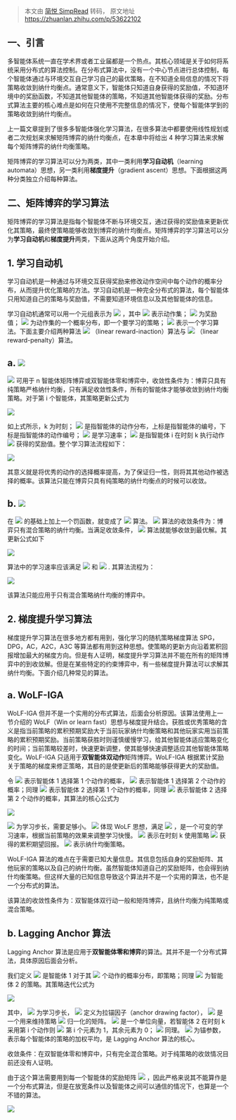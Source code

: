 > 本文由 [简悦 SimpRead](http://ksria.com/simpread/) 转码， 原文地址 https://zhuanlan.zhihu.com/p/53622102

## 一、引言

多智能体系统一直在学术界或者工业届都是一个热点。其核心领域是关于如何将系统采用分布式的算法控制。在分布式算法中，没有一个中心节点进行总体控制，每个智能体通过与环境交互自己学习自己的最优策略，在不知道全局信息的情况下将策略收敛到纳什均衡点。通常意义下，智能体只知道自身获得的奖励值，不知道环境中的奖励函数，不知道其他智能体的策略，不知道其他智能体获得的奖励。分布式算法主要的核心难点是如何在只使用不完整信息的情况下，使每个智能体学到的策略收敛到纳什均衡点。

上一篇文章提到了很多多智能体强化学习算法，在很多算法中都要使用线性规划或者二次规划来求解矩阵博弈的纳什均衡点，在本章中将给出 4 种学习算法来求解每个矩阵博弈的纳什均衡策略。

矩阵博弈的学习算法可以分为两类，其中一类利用**学习自动机**（learning automata）思想，另一类利用**梯度提升**（gradient ascent）思想。下面根据这两种分类独立介绍每种算法。

## 二、矩阵博弈的学习算法

矩阵博弈的学习算法是指每个智能体不断与环境交互，通过获得的奖励值来更新优化其策略，最终使策略能够收敛到博弈的纳什均衡点。矩阵博弈的学习算法可以分为**学习自动机**和**梯度提升**两类，下面从这两个角度开始介绍。

## 1\. 学习自动机

学习自动机是一种通过与环境交互获得奖励来修改动作空间中每个动作的概率分布，从而提升优化策略的方法。学习自动机是一种完全分布式的算法，每个智能体只用知道自己的策略与奖励值，不需要知道环境信息以及其他智能体的信息。

学习自动机通常可以用一个元组表示为 ![](https://www.zhihu.com/equation?tex=%28A%2Cr%2Cp%2CU%29) ，其中 ![](https://www.zhihu.com/equation?tex=A%3D%7Ba_1%2C%5Ccdots%2Ca_m%7D) 表示动作集； ![](https://www.zhihu.com/equation?tex=r) 为奖励值； ![](https://www.zhihu.com/equation?tex=p) 为动作集的一个概率分布，即一个要学习的策略； ![](https://www.zhihu.com/equation?tex=U) 表示一个学习算法。下面主要介绍两种算法 ![](https://www.zhihu.com/equation?tex=L_%7BR-I%7D) （linear reward-inaction）算法与 ![](https://www.zhihu.com/equation?tex=L_%7BR-P%7D) （linear reward-penalty）算法。

## a. ![](https://www.zhihu.com/equation?tex=L_%7BR-I%7D)

![](https://www.zhihu.com/equation?tex=L_%7BR-I%7D) 可用于 n 智能体矩阵博弈或双智能体零和博弈中，收敛性条件为：博弈只具有纯策略严格纳什均衡，只有满足收敛性条件，所有的智能体才能够收敛到纳什均衡策略。对于第 i 个智能体，其策略更新公式为

![](https://www.zhihu.com/equation?tex=%5Cbegin%7Baligned%7D+p_c%5Ei%28k%2B1%29+%26%3D+p_c%5Ei%28k%29+%2B+%5Ceta+r%5Ei%28k%29%281-p_c%5Ei%28k%29%29+%5Cqquad+a_c%5C+%5Crm+%7Bis%5C+current%5C+action%5C+at%5C+step%5C+k%7D+%5C%5C+++p_j%5Ei%28k%2B1%29+%26%3D+p_j%5Ei%28k%29-%5Ceta+r%5Ei%28k%29p_j%5Ei%28k%29%5Cqquad%5Cqquad+%5Crm%7Bfor%5C+all%5C+a_j%5Ei%5Cne+a_c%5Ei%7D+%5Cend%7Baligned%7D)

如上式所示，k 为时刻； ![](https://www.zhihu.com/equation?tex=p_c%5Ei) 是指智能体的动作分布，上标是指智能体的编号，下标是指智能体的动作编号； ![](https://www.zhihu.com/equation?tex=%5Ceta) 是学习速率； ![](https://www.zhihu.com/equation?tex=+r%5Ei%28k%29) 是指智能体 i 在时刻 k 执行动作 ![](https://www.zhihu.com/equation?tex=a_c) 获得的奖励值。整个学习算法流程如下：

![](https://pic3.zhimg.com/v2-0636867a9ecf1649ee5dd0266ee655be_r.jpg)

其意义就是将优秀的动作的选择概率提高，为了保证归一性，则将其其他动作被选择的概率。该算法只能在博弈只具有纯策略的纳什均衡点的时候可以收敛。

## b. ![](https://www.zhihu.com/equation?tex=L_%7BR-P%7D)

在 ![](https://www.zhihu.com/equation?tex=L_%7BR-I%7D) 的基础上加上一个罚函数，就变成了 ![](https://www.zhihu.com/equation?tex=L_%7BR-P%7D) 算法。 ![](https://www.zhihu.com/equation?tex=L_%7BR-P%7D) 算法的收敛条件为：博弈只有混合策略的纳什均衡。当满足收敛条件， ![](https://www.zhihu.com/equation?tex=L_%7BR-P%7D) 算法就能够收敛到最优解。其更新公式如下

![](https://www.zhihu.com/equation?tex=%5Cbegin%7Baligned%7D+p_c%5Ei%28k%2B1%29+%26%3D+p_c%5Ei%28k%29+%2B+%5Ceta_1+r%5Ei%28k%29%5B1-p_c%5Ei%28k%29%5D-%5Ceta_2%5B1-r%5Ei%28k%29%5Dp_c%5Ei%28k%29+%5Cqquad+a_c%5C+%5Crm+%7Bis%5C+current%5C+action%5C+at%5C+step%5C+k%7D+%5C%5C+++p_j%5Ei%28k%2B1%29+%26%3D+p_j%5Ei%28k%29-%5Ceta_1+r%5Ei%28k%29p_j%5Ei%28k%29%2B%5Ceta_2%5B1-r%5Ei%28k%29%5D%5B%5Cfrac%7B1%7D%7Bm-1%7D-p_j%5Ei%28k%29%5D%5Cqquad%5Cqquad+%5Crm%7Bfor%5C+all%5C+a_j%5Ei%5Cne+a_c%5Ei%7D+%5Cend%7Baligned%7D)

算法中的学习速率应该满足 ![](https://www.zhihu.com/equation?tex=0%3C%5Ceta_1%2C%5Ceta_2%3C1) 和 ![](https://www.zhihu.com/equation?tex=%5Ceta_2%3C%5Ceta_1) . 其算法流程为：

![](https://pic1.zhimg.com/v2-ec5233fa0088f91aa621ede60bcdb204_r.jpg)

该算法只能应用于只有混合策略纳什均衡的博弈中。

## 2\. 梯度提升学习算法

梯度提升学习算法在很多地方都有用到，强化学习的随机策略梯度算法 SPG，DPG，AC，A2C，A3C 等算法都有用到这种思想。使策略的更新方向沿着累积回报增加最大的梯度方向。但是有人证明，梯度提升学习算法并不能在所有的矩阵博弈中的到收敛解。但是在某些特定的约束博弈中，有一些梯度提升算法可以求解其纳什均衡。下面介绍几种常见的算法。

## a. WoLF-IGA

WoLF-IGA 但并不是一个实用的分布式算法，后面会分析原因。该算法使用上一节介绍的 WoLF（Win or learn fast）思想与梯度提升结合。获胜或优秀策略的含义是指当前策略的累积预期奖励大于当前玩家纳什均衡策略和其他玩家实用当前策略的累积预期奖励。当前策略获胜时则谨慎缓慢学习，给其他智能体适应策略变化的时间；当前策略较差时，快速更新调整，使其能够快速调整适应其他智能体策略变化。WoLF-IGA 只适用于**双智能体双动作**矩阵博弈。WoLF-IGA 根据累计奖励关于策略的梯度来修正策略，其目的是使更新后的策略能够获得更大的奖励值。

令 ![](https://www.zhihu.com/equation?tex=p_1) 表示智能体 1 选择第 1 个动作的概率， ![](https://www.zhihu.com/equation?tex=1-p_1) 表示智能体 1 选择第 2 个动作的概率；同理 ![](https://www.zhihu.com/equation?tex=q_1) 表示智能体 2 选择第 1 个动作的概率，同理 ![](https://www.zhihu.com/equation?tex=1-q_1) 表示智能体 2 选择第 2 个动作的概率，其算法的核心公式为

![](https://www.zhihu.com/equation?tex=%5Cbegin%7Baligned%7D+p_1%28k%2B1%29%3Dp_1%28k%29%2B%5Ceta+%5Calpha_1%28k%29%5Cfrac%7B%5Cpartial+V_1%28p_1%28k%29%2Cq_1%28k%29%29%7D%7B%5Cpartial+p_1%7D%5C%5C+q_1%28k%2B1%29%3Dq_1%28k%29%2B%5Ceta+%5Calpha_w%28k%29%5Cfrac%7B%5Cpartial+V_w%28p_1%28k%29%2Cq_1%28k%29%29%7D%7B%5Cpartial+q_1%7D%5C%5C+%5Calpha_1%3D%5Cleft%5C%7B+%5Cbegin%7Barray%7D%7Brcl%7D+%5Calpha_%7B%5Cmin%7D++++++%26++++++%26+%7B%5Crm%7Bif%7D%5C+V_1%28p_1%28k%29%2Cq_1%28k%29%29%3EV_1%28p%5E%2A_1%2Cq_1%28k%29%29%7D%5C%5C+%5Calpha_%7B%5Cmax%7D+++++%26++++++%26+%7B%5Crm+otherwise%7D%5C%5C+%5Cend%7Barray%7D+%5Cright.+%5C%5C+%5Calpha_2%3D%5Cleft%5C%7B+%5Cbegin%7Barray%7D%7Brcl%7D+%5Calpha_%7B%5Cmin%7D++++++%26++++++%26+%7B%5Crm%7Bif%7D%5C+V_2%28p_1%28k%29%2Cq_1%28k%29%29%3EV_1%28p_1%28k%29%2Cq_1%5E%2A%7D%5C%5C+%5Calpha_%7B%5Cmax%7D+++++%26++++++%26+%7B%5Crm+otherwise%7D%5C%5C+%5Cend%7Barray%7D+%5Cright.+%5Cend%7Baligned%7D)

![](https://www.zhihu.com/equation?tex=%5Ceta) 为学习步长，需要足够小。 ![](https://www.zhihu.com/equation?tex=%5Calpha_i) 体现 WoLF 思想，满足 ![](https://www.zhihu.com/equation?tex=%5Calpha_%7B%5Cmax%7D%3E%5Calpha_%7B%5Cmin%7D) ，是一个可变的学习速率，根据当前策略的效果来调整学习快慢。 ![](https://www.zhihu.com/equation?tex=V_i%28p_1%28k%29%2Cq_1%28k%29%29) 表示在时刻 k 使用策略 ![](https://www.zhihu.com/equation?tex=%28p_1%28k%29%2Cq_1%28k%29%29) 获得的累积期望回报。 ![](https://www.zhihu.com/equation?tex=%28p_1%5E%2A%28k%29%2Cq_1%5E%2A%28k%29%29) 表示纳什均衡策略。

WoLF-IGA 算法的难点在于需要已知大量信息。其信息包括自身的奖励矩阵、其他玩家的策略以及自己的纳什均衡。虽然智能体知道自己的奖励矩阵，也会得到纳什均衡策略。但这样大量的已知信息导致这个算法并不是一个实用的算法，也不是一个分布式的算法。

该算法的收敛性条件为：双智能体双行动一般和矩阵博弈，且纳什均衡为纯策略或混合策略。

## b. Lagging Anchor 算法

Lagging Anchor 算法是应用于**双智能体零和博弈**的算法。其并不是一个分布式算法，具体原因后面会分析。

我们定义 ![](https://www.zhihu.com/equation?tex=v%3D%5Bp_1%2Cp_2%2C%5Ccdots%2Cp_%7Bm_1%7D%5D%5ET) 是智能体 1 对于其 ![](https://www.zhihu.com/equation?tex=m_1) 个动作的概率分布，即策略；同理 ![](https://www.zhihu.com/equation?tex=w%3D%5Bq_1%2Cq_2%2C%5Ccdots%2Cq_%7Bm_2%7D%5D%5ET) 为智能体 2 的策略。其策略迭代公式为

![](https://www.zhihu.com/equation?tex=%5Cbegin%7Baligned%7D+v%28k%2B1%29%26%3Dv%28k%29%2B%5Ceta+P_%7Bm_1%7DR_1Y%28k%29%2B%5Ceta%5Ceta_d%28%5Coverline+v%28k%29-v%28k%29%29%5C%5C+%5Coverline+v%28k%2B1%29+%26%3D+%5Coverline+v%28k%29%2B%5Ceta%5Ceta_d%28v%28k%29-%5Coverline+v%28k%29%29%5C%5C+w%28k%2B1%29%26%3Dw%28k%29%2B%5Ceta+P_%7Bm_2%7DR_2X%28k%29%2B%5Ceta%5Ceta_d%28%5Coverline+w%28k%29-w%28k%29%29%5C%5C+%5Coverline+w%28k%2B1%29+%26%3D+%5Coverline+w%28k%29%2B%5Ceta%5Ceta_d%28w%28k%29-%5Coverline+w%28k%29%29%5C%5C+%5Cend%7Baligned%7D)

其中， ![](https://www.zhihu.com/equation?tex=%5Ceta) 为学习步长， ![](https://www.zhihu.com/equation?tex=%5Ceta_d%3E0) 定义为拉锚因子（anchor drawing factor）， ![](https://www.zhihu.com/equation?tex=P_%7Bm_i%7D%3DI_%7Bm_i%7D-%5Cfrac%7B1%7D%7Bm_i%7D%5Ctextbf%7B1%7D_%7Bm_i%7D%5Ctextbf%7B1%7D_%7Bm_i%7D%5ET) 是一个用来维持策略 ![](https://www.zhihu.com/equation?tex=v%2Cw) 归一化的矩阵。 ![](https://www.zhihu.com/equation?tex=Y%28k%29) 是一个单位向量，若智能体 2 在时刻 k 采用第 i 个动作则 ![](https://www.zhihu.com/equation?tex=Y%28k%29_i%3D1) 第 i 个元素为 1，其余元素为 0； ![](https://www.zhihu.com/equation?tex=X%28k%29) 同理。 ![](https://www.zhihu.com/equation?tex=%5Coverline+v%2C%5Coverline+w) 为锚参数，表示每个智能体的策略的加权平均，是 Lagging Anchor 算法的核心。

收敛条件：在双智能体零和博弈中，只有完全混合策略。对于纯策略的收敛情况目前还没有人证明。

由于这个算法需要用到每一个智能体的奖励矩阵 ![](https://www.zhihu.com/equation?tex=R_1%2CR_2) ，因此严格来说其不能算作是一个分布式算法，但是在放宽条件以及智能体之间可以通信的情况下，也算是一个不错的算法。

![](https://pic2.zhimg.com/80/v2-2d0143f4ad909d358f47978926798a65_hd.jpg)
